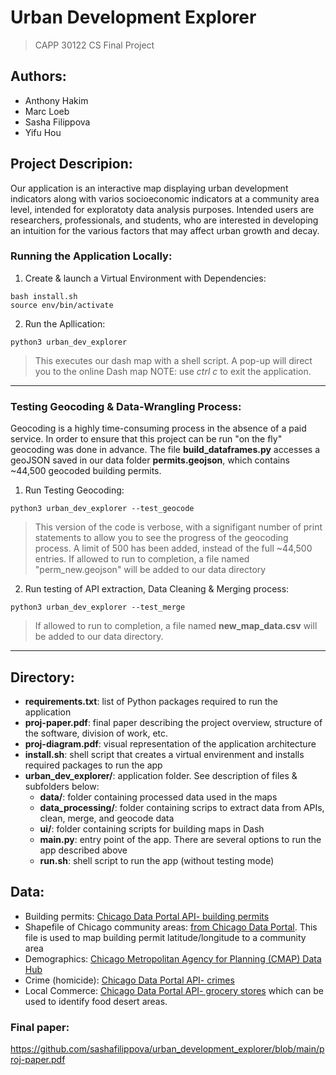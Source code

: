 # Urban Development Explorer
> CAPP 30122 CS Final Project

## Authors: 
* Anthony Hakim
* Marc Loeb
* Sasha Filippova
* Yifu Hou

## Project Descripion:
Our application is an interactive map displaying urban development indicators
along with varios socioeconomic indicators at a community area level, intended for exploratoty data 
analysis purposes. Intended users are researchers, professionals, 
and students, who are interested in developing an intuition for the various
factors that may affect urban growth and decay.


### Running the Application Locally:

1. Create & launch a Virtual Environment with Dependencies:

```
bash install.sh
source env/bin/activate
```

2. Run the Apllication:

```
python3 urban_dev_explorer
```

> This executes our dash map with a shell script. A pop-up will direct you to the online Dash map
NOTE: use *ctrl c* to exit the application.

---------

### Testing Geocoding & Data-Wrangling Process:

Geocoding is a highly time-consuming process in the absence of a paid service.
In order to ensure that this project can be run "on the fly" geocoding was 
done in advance. The file **build_dataframes.py** accesses a geoJSON saved in 
our data folder **permits.geojson**, which contains ~44,500 geocoded building 
permits.

1. Run Testing Geocoding:

```
python3 urban_dev_explorer --test_geocode
```

> This version of the code is verbose, with a signifigant number of print 
statements to allow you to see the progress of the geocoding process. A limit of 500 has been added, instead of the full ~44,500 entries. If allowed to run to completion, a file named "perm_new.geojson" will be added to our data directory

2. Run testing of API extraction, Data Cleaning & Merging process:

```
python3 urban_dev_explorer --test_merge
```

> If allowed to run to completion, a file named **new_map_data.csv** will be added to our data directory.

----------------

## Directory:

* **requirements.txt**: list of Python packages required to run the application
* **proj-paper.pdf**: final paper describing the project overview, structure of the software, division of work, etc.
* **proj-diagram.pdf**: visual representation of the application architecture 
* **install.sh**: shell script that creates a virtual envirenment and installs required packages to run the app
* **urban_dev_explorer/**: application folder. See description of files & subfolders below:
  * **data/**: folder containing processed data used in the maps
  * **data_processing/**: folder containing scrips to extract data from APIs, clean, merge, and geocode data
  * **ui/**: folder containing scripts for building maps in Dash
  * **__main__.py**: entry point of the app. There are several options to run the app described above
  * **run.sh**: shell script to run the app (without testing mode)



## Data: 

* Building permits: [Chicago Data Portal API- building permits](https://data.cityofchicago.org/Buildings/Building-Permits/ydr8-5enu)
* Shapefile of Chicago community areas: [from Chicago Data Portal](https://data.cityofchicago.org/api/geospatial/cauq-8yn6?method=export&format=GeoJSON). This file is used to map building permit latitude/longitude to a community area 
* Demographics: [Chicago Metropolitan Agency for Planning (CMAP) Data Hub](https://datahub.cmap.illinois.gov/dataset/1d2dd970-f0a6-4736-96a1-3caeb431f5e4/resource/0916f1de-ae37-4476-bf4e-6485ba08c975/download/Census2020SupplementCCA.csv)
* Crime (homicide): [Chicago Data Portal API- crimes](https://data.cityofchicago.org/Public-Safety/Crimes-2001-to-Present/ijzp-q8t2)
* Local Commerce: [Chicago Data Portal API- grocery stores](https://data.cityofchicago.org/Community-Economic-Development/Grocery-Stores-2011/4u6w-irs9) which can be used to identify food desert areas.



### Final paper: 
https://github.com/sashafilippova/urban_development_explorer/blob/main/proj-paper.pdf

